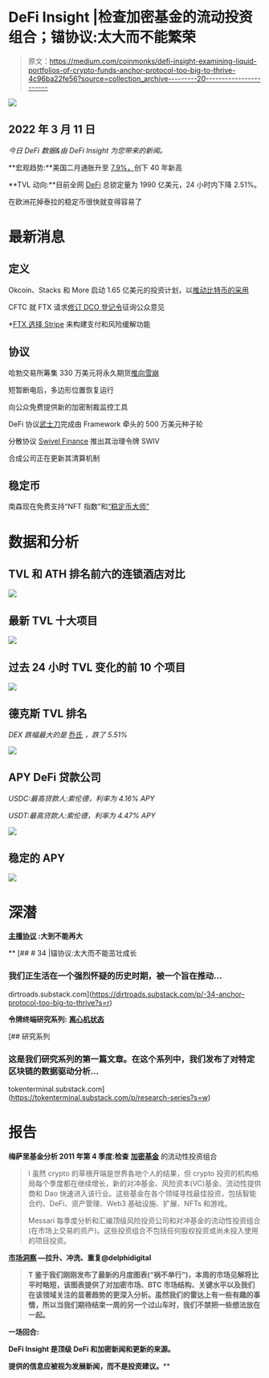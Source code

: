 # DeFi Insight |检查加密基金的流动投资组合；锚协议:太大而不能繁荣

> 原文：<https://medium.com/coinmonks/defi-insight-examining-liquid-portfolios-of-crypto-funds-anchor-protocol-too-big-to-thrive-4c96ba22fe56?source=collection_archive---------20----------------------->

![](img/fcbe20b5a0b00263e8fc279eb3001600.png)

## 2022 年 3 月 11 日

*今日 DeFi 数据&由 DeFi Insight 为您带来的新闻。*

**宏观趋势:**美国二月通胀升至 [7.9%，](https://www.coindesk.com/markets/2022/03/10/us-inflation-rises-to-79-in-february-fresh-4-decade-high/)创下 40 年新高

**TVL 动向:**目前全网 [DeFi](https://defillama.com/) 总锁定量为 1990 亿美元，24 小时内下降 2.51%。

在欧洲花掉泰拉的稳定币很快就变得容易了

# 最新消息

## 定义

Okcoin、Stacks 和 More 启动 1.65 亿美元的投资计划，以[推动比特币的采用](https://cointelegraph.com/news/okcoin-launches-165m-collective-investment-to-push-bitcoin-adoption)

CFTC 就 FTX 请求[修订 DCO 登记令](https://www.cftc.gov/PressRoom/PressReleases/8499-22)征询公众意见

*[FTX 选择 Stripe](https://www.coindesk.com/business/2022/03/10/ftx-picks-stripe-to-build-payments-and-risk-mitigation-feature/) 来构建支付和风险缓解功能

## 协议

哈勃交易所筹集 330 万美元将永久期货[推向雪崩](https://decrypt.co/94754/hubble-exchange-raises-3-3m-to-put-perpetual-futures-on-avalanche)

短暂断电后，多边形位置恢复运行

向公众免费提供新的加密制裁监控工具

DeFi 协议[武士刀](https://twitter.com/katana_hq/status/1501964500362223627?s=21)完成由 Framework 牵头的 500 万美元种子轮

分散协议 [Swivel Finance](https://swivel.substack.com/p/swivel-governance-token-genesis?s=r) 推出其治理令牌 SWIV

合成公司正在更新其清算机制

## 稳定币

南森现在免费支持“NFT 指数”和[“稳定币大师”](https://pro.nansen.ai/stablecoin-master)

# 数据和分析

## TVL 和 ATH 排名前六的连锁酒店对比

![](img/126b8478a135a9d3da6250a62acf360d.png)

## 最新 TVL 十大项目

![](img/b50ca52d6c4697e990ef1667b863bc38.png)

## 过去 24 小时 TVL 变化的前 10 个项目

![](img/da186acb12152549abf140dca0b4255d.png)

## 德克斯 TVL 排名

*DEX 跌幅最大的是* [乔氏](https://defillama.com/protocol/trader-joe) *，跌了 5.51%*

![](img/b61db3c8a8dc5084c0f88442d53f4873.png)

## APY DeFi 贷款公司

*USDC:最高贷款人:索伦德，利率为 4.16% APY*

*USDT:最高贷款人:索伦德，利率为 4.47% APY*

![](img/3aee04d2908f34d10f2dc19575712ab4.png)

## 稳定的 APY

![](img/8cb68295846406a8682f81c44b7b1070.png)

# 深潜

**[**主播协议**](https://dirtroads.substack.com/p/-34-anchor-protocol-too-big-to-thrive?s=r) **:大到不能再大****

**[](https://dirtroads.substack.com/p/-34-anchor-protocol-too-big-to-thrive?s=r) [## # 34 |锚协议:太大而不能茁壮成长

### 我们正生活在一个强烈怀疑的历史时期，被一个旨在推动…

dirtroads.substack.com](https://dirtroads.substack.com/p/-34-anchor-protocol-too-big-to-thrive?s=r) 

**令牌终端研究系列:** [**离心机状态**](https://tokenterminal.substack.com/p/research-series?s=w)

[](https://tokenterminal.substack.com/p/research-series?s=w) [## 研究系列

### 这是我们研究系列的第一篇文章。在这个系列中，我们发布了对特定区块链的数据驱动分析…

tokenterminal.substack.com](https://tokenterminal.substack.com/p/research-series?s=w) 

# 报告

**梅萨里基金分析 2011 年第 4 季度:检查** [**加密基金**](https://messari.io/article/messari-fund-analysis-q4-21-examining-liquid-portfolios-of-crypto-funds?referrer=author:mason-nystrom) 的流动性投资组合

> l 虽然 crypto 的草根开端是世界各地个人的结果，但 crypto 投资的机构格局每个季度都在继续增长，新的对冲基金、风险资本(VC)基金、流动性提供商和 Dao 快速进入该行业。这些基金在各个领域寻找最佳投资，包括智能合约、DeFi、资产管理、Web3 基础设施、扩展、NFTs 和游戏。
> 
> Messari 每季度分析和汇编顶级风险投资公司和对冲基金的流动性投资组合(在市场上交易的资产)。这些投资组合不包括任何股权投资或尚未投入使用的项目投资。

**[**市场洞察**](https://members.delphidigital.io/reports/market-insights-rally-rinse-repeat) **—拉升、冲洗、重复@delphidigital****

> **T 鉴于我们刚刚发布了最新的月度图表(“祸不单行”)，本周的市场见解将比平时略短，该图表提供了对加密市场、BTC 市场结构、关键水平以及我们在该领域关注的显著趋势的更深入分析。虽然我们的雷达上有一些有趣的事情，所以当我们期待结束一周的另一个过山车时，我们不禁把一些想法放在一起。**

**一场回合:**

**DeFi Insight 是顶级 DeFi 和加密新闻和更新的来源。**

**提供的信息应被视为发展新闻，而不是投资建议。****
